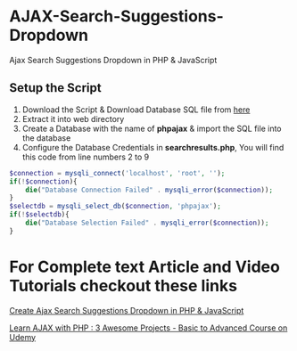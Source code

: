 # AJAX-Search-Suggestions-Dropdown
Ajax Search Suggestions Dropdown in PHP & JavaScript

## Setup the Script
1. Download the Script & Download Database SQL file from <a href="https://github.com/hiiamrohit/Countries-States-Cities-database">here</a>
2. Extract it into web directory
3. Create a Database with the name of **phpajax** & import the SQL file into the database
4. Configure the Database Credentials in **searchresults.php**, You will find this code from line numbers 2 to 9
```php	
$connection = mysqli_connect('localhost', 'root', '');
if(!$connection){
	die("Database Connection Failed" . mysqli_error($connection));
}
$selectdb = mysqli_select_db($connection, 'phpajax');
if(!$selectdb){
	die("Database Selection Failed" . mysqli_error($connection));
}
```

# For Complete text Article and Video Tutorials checkout these links
<a href="https://codingcyber.org/ajax-search-suggestions-dropdown-php-7761/">Create Ajax Search Suggestions Dropdown in PHP & JavaScript</a>

<a href="https://www.udemy.com/learn-ajax-with-php-multiple-projects/?couponCode=GITHUB">Learn AJAX with PHP : 3 Awesome Projects - Basic to Advanced Course on Udemy</a>